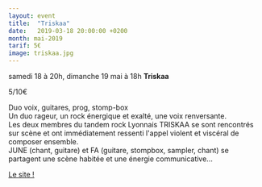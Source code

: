 ```yaml
---
layout: event
title:  "Triskaa"
date:   2019-03-18 20:00:00 +0200
month: mai-2019
tarif: 5€
image: triskaa.jpg
---
```



samedi 18 à 20h, dimanche 19 mai à 18h
**Triskaa**

5/10€

Duo voix, guitares, prog, stomp-box  
Un duo rageur, un rock énergique et exalté, une voix renversante.  
Les deux membres du tandem rock Lyonnais TRISKAA se sont rencontrés sur scène et ont immédiatement ressenti l'appel violent et viscéral de composer ensemble.  
JUNE (chant, guitare) et FA (guitare, stompbox, sampler, chant) se partagent une scène habitée et une énergie communicative...



[Le site !](http://www.triskaa.com/)